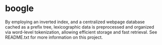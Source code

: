 # boogle
By employing an inverted index, and a centralized webpage database cached as a prefix tree, lexicographic data is preprocessed and organized via word-level tokenization, allowing efficient storage and fast retrieval. See README.txt for more information on this project.
